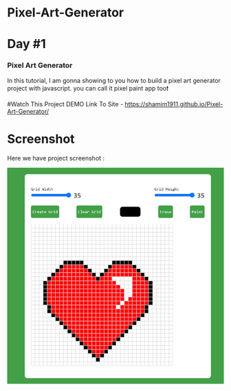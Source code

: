# Pixel-Art-Generator

# Day #1

### Pixel Art Generator
In this tutorial, I am gonna showing to you how to build a pixel art generator project with javascript. you can call it pixel paint app too❗️

#Watch This Project DEMO
Link To Site - https://shamim1911.github.io/Pixel-Art-Generator/

# Screenshot
Here we have project screenshot :

![screenshot](screenshot.jpg)
